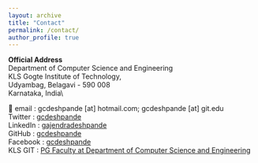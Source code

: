```yaml
---
layout: archive
title: "Contact"
permalink: /contact/
author_profile: true
---
```

<b>Official Address</b> \
Department of Computer Science and Engineering\
KLS Gogte Institute of Technology, \
Udyambag, Belagavi - 590 008\
Karnataka, India\

:email: email : gcdeshpande [at] hotmail.com; gcdeshpande [at] git.edu \
Twitter : [gcdeshpande](https://twitter.com/gcdeshpande)\
LinkedIn : [gajendradeshpande](https://www.linkedin.com/in/gajendradeshpande)\
GitHub : [gcdeshpande](https://github.com/gcdeshpande)\
Facebook : [gcdeshpande](https://www.facebook.com/gcdeshpande)\
KLS GIT : [PG Faculty at Department of Computer Science and Engineering](https://www.git.edu/cse-pg-faculty-2/)


